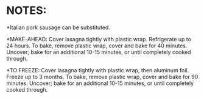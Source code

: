 # NOTES:

*Italian pork sausage can be substituted.

*MAKE-AHEAD: Cover lasagna tightly with plastic wrap. Refrigerate up to 24 hours. To bake, remove plastic wrap, cover and bake for 40 minutes. Uncover; bake for an additional 10-15 minutes, or until completely cooked through.

*TO FREEZE: Cover lasagna tightly with plastic wrap, then aluminum foil. Freeze up to 3 months. To bake, remove plastic wrap, cover and bake for 90 minutes. Uncover; bake for an additional 10-15 minutes, or until completely cooked through.